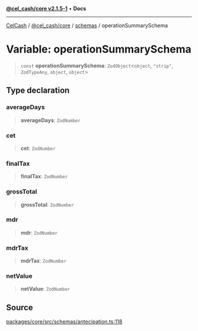 [**@cel_cash/core v2.1.5-1**](../../README.md) • **Docs**

***

[CelCash](../../../../README.md) / [@cel\_cash/core](../../README.md) / [schemas](../README.md) / operationSummarySchema

# Variable: operationSummarySchema

> `const` **operationSummarySchema**: `ZodObject`\<`object`, `"strip"`, `ZodTypeAny`, `object`, `object`\>

## Type declaration

### averageDays

> **averageDays**: `ZodNumber`

### cet

> **cet**: `ZodNumber`

### finalTax

> **finalTax**: `ZodNumber`

### grossTotal

> **grossTotal**: `ZodNumber`

### mdr

> **mdr**: `ZodNumber`

### mdrTax

> **mdrTax**: `ZodNumber`

### netValue

> **netValue**: `ZodNumber`

## Source

[packages/core/src/schemas/antecipation.ts:118](https://github.com/Pyxlab/celcash/blob/9dbc7013720b05f34ded33140fbf1d827b403eea/packages/core/src/schemas/antecipation.ts#L118)
